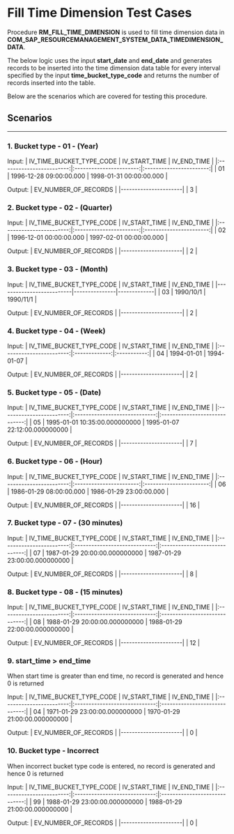 # Fill Time Dimension Test Cases

Procedure **RM_FILL_TIME_DIMENSION** is used to fill time dimension data in **COM_SAP_RESOURCEMANAGEMENT_SYSTEM_DATA_TIMEDIMENSION_DATA**.

The below logic uses the input **start_date** and **end_date** and generates records to be inserted 
into the time dimension data table for every interval specified by the input **time_bucket_type_code** and returns the number of records inserted into the table.

Below are the scenarios which are covered for testing this procedure.

## Scenarios
---

### 1. Bucket type - 01 - (Year)

Input:
| IV_TIME_BUCKET_TYPE_CODE |      IV_START_TIME      |       IV_END_TIME       |
|:------------------------:|:-----------------------:|:-----------------------:|
|            01            | 1996-12-28 09:00:00.000 | 1998-01-31 00:00:00.000 |

Output:
| EV_NUMBER_OF_RECORDS |
|----------------------|
|           3          |

### 2. Bucket type - 02 - (Quarter)

Input:
| IV_TIME_BUCKET_TYPE_CODE |      IV_START_TIME      |       IV_END_TIME       |
|:------------------------:|:-----------------------:|:-----------------------:|
|            02            | 1996-12-01 00:00:00.000 | 1997-02-01 00:00:00.000 |

Output:
| EV_NUMBER_OF_RECORDS |
|----------------------|
|           2          |

### 3. Bucket type - 03 - (Month)

Input:
| IV_TIME_BUCKET_TYPE_CODE | IV_START_TIME | IV_END_TIME |
|--------------------------|---------------|-------------|
|            03            |   1990/10/1   |  1990/11/1  |

Output:
| EV_NUMBER_OF_RECORDS |
|----------------------|
|           2          |

### 4. Bucket type - 04 - (Week)

Input:
| IV_TIME_BUCKET_TYPE_CODE | IV_START_TIME | IV_END_TIME |
|:------------------------:|:-------------:|:-----------:|
|            04            |   1994-01-01  |  1994-01-07 |

Output:
| EV_NUMBER_OF_RECORDS |
|----------------------|
|           2          |

### 5. Bucket type - 05 - (Date)

Input:
| IV_TIME_BUCKET_TYPE_CODE |         IV_START_TIME         |          IV_END_TIME          |
|:------------------------:|:-----------------------------:|:-----------------------------:|
|            05            | 1995-01-01 10:35:00.000000000 | 1995-01-07 22:12:00.000000000 |

Output:
| EV_NUMBER_OF_RECORDS |
|----------------------|
|           7          |

### 6. Bucket type - 06 - (Hour)

Input:
| IV_TIME_BUCKET_TYPE_CODE |      IV_START_TIME      |       IV_END_TIME       |
|:------------------------:|:-----------------------:|:-----------------------:|
|            06            | 1986-01-29 08:00:00.000 | 1986-01-29 23:00:00.000 |

Output:
| EV_NUMBER_OF_RECORDS |
|----------------------|
|          16          |

### 7. Bucket type - 07 - (30 minutes)

Input:
| IV_TIME_BUCKET_TYPE_CODE |         IV_START_TIME         |          IV_END_TIME          |
|:------------------------:|:-----------------------------:|:-----------------------------:|
|            07            | 1987-01-29 20:00:00.000000000 | 1987-01-29 23:00:00.000000000 |

Output:
| EV_NUMBER_OF_RECORDS |
|----------------------|
|           8          |

### 8. Bucket type - 08 - (15 minutes)

Input:
| IV_TIME_BUCKET_TYPE_CODE |         IV_START_TIME         |          IV_END_TIME          |
|:------------------------:|:-----------------------------:|:-----------------------------:|
|            08            | 1988-01-29 20:00:00.000000000 | 1988-01-29 22:00:00.000000000 |

Output:
| EV_NUMBER_OF_RECORDS |
|----------------------|
|          12          |

### 9. start_time > end_time
When start time is greater than end time, no record is generated and hence 0 is returned

Input:
| IV_TIME_BUCKET_TYPE_CODE |         IV_START_TIME         |          IV_END_TIME          |
|:------------------------:|:-----------------------------:|:-----------------------------:|
|            04            | 1971-01-29 23:00:00.000000000 | 1970-01-29 21:00:00.000000000 |

Output:
| EV_NUMBER_OF_RECORDS |
|----------------------|
|           0          |

### 10. Bucket type - Incorrect
When incorrect bucket type code is entered, no record is generated and hence 0 is returned

Input:
| IV_TIME_BUCKET_TYPE_CODE |         IV_START_TIME         |          IV_END_TIME          |
|:------------------------:|:-----------------------------:|:-----------------------------:|
|            99            | 1988-01-29 23:00:00.000000000 | 1988-01-29 21:00:00.000000000 |

Output:
| EV_NUMBER_OF_RECORDS |
|----------------------|
|           0          |